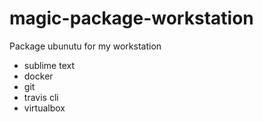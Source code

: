 # magic-package-workstation
 Package ubunutu for my workstation

 * sublime text
 * docker
 * git
 * travis cli
 * virtualbox

